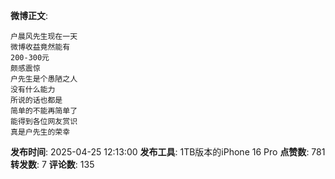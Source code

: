 **微博正文**: 
```
户晨风先生现在一天
微博收益竟然能有
200-300元
颇感震惊
户先生是个愚陋之人
没有什么能力
所说的话也都是
简单的不能再简单了
能得到各位网友赏识
真是户先生的荣幸
```
**发布时间**: 2025-04-25 12:13:00
**发布工具**: 1TB版本的iPhone 16 Pro
**点赞数**: 781
**转发数**: 7
**评论数**: 135
